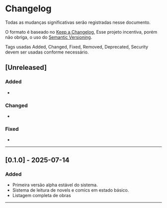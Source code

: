 # Changelog

Todas as mudanças significativas serão registradas nesse documento.

O formato é baseado no [Keep a Changelog](https://keepachangelog.com/en/1.0.0/),
Esse projeto incentiva, porém não obriga, o uso do [Semantic Versioning](https://semver.org/spec/v2.0.0.html).

Tags usadas Added, Changed, Fixed, Removed, Deprecated, Security devem ser usadas conforme necessário.

## [Unreleased]

### Added
-
### Changed
-
### Fixed
-

---

## [0.1.0] - 2025-07-14

### Added
- Primeira versão alpha estável do sistema.
- Sistema de leitura de novels e comics em estado básico.
- Listagem completa de obras
---